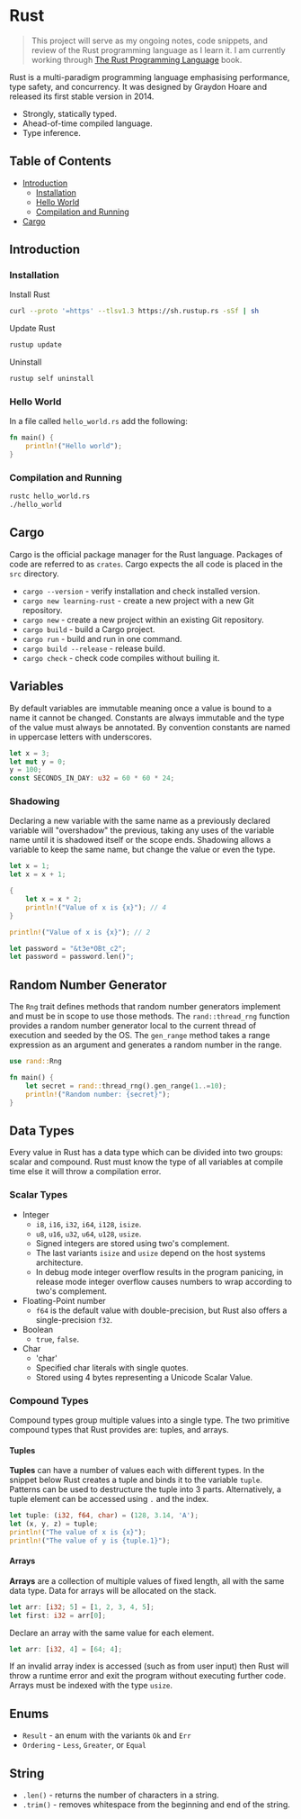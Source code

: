 # Rust
> This project will serve as my ongoing notes, code snippets, and review of the Rust programming language as I learn it. I am currently working through [The Rust Programming Language](https://doc.rust-lang.org/book/) book. 

Rust is a multi-paradigm programming language emphasising performance, type safety, and concurrency. It was designed by Graydon Hoare and released its first stable version in 2014.
- Strongly, statically typed.
- Ahead-of-time compiled language.
- Type inference.

## Table of Contents
- [Introduction](#introduction)
  - [Installation](#installation)
  - [Hello World](#hello-world)
  - [Compilation and Running](#compilation-and-running)
- [Cargo](#cargo)

## Introduction

### Installation
Install Rust
```sh
curl --proto '=https' --tlsv1.3 https://sh.rustup.rs -sSf | sh
```

Update Rust
```sh
rustup update
```

Uninstall
```sh
rustup self uninstall
````

### Hello World
In a file called `hello_world.rs` add the following:
```rust
fn main() {
    println!("Hello world");
}
```

### Compilation and Running
```sh
rustc hello_world.rs
./hello_world
```

## Cargo
Cargo is the official package manager for the Rust language. Packages of code are referred to as `crates`. Cargo expects the all code is placed in the `src` directory.

- `cargo --version` - verify installation and check installed version.
- `cargo new learning-rust` - create a new project with a new Git repository.
- `cargo new` - create a new project within an existing Git repository.
- `cargo build` - build a Cargo project.
- `cargo run` - build and run in one command.
- `cargo build --release` - release build.
- `cargo check` - check code compiles without builing it.

## Variables
By default variables are immutable meaning once a value is bound to a name it cannot be changed. Constants are always immutable and the type of the value must always be annotated. By convention constants are named in uppercase letters with underscores.
```rust
let x = 3;
let mut y = 0;
y = 100;
const SECONDS_IN_DAY: u32 = 60 * 60 * 24;
```

### Shadowing
Declaring a new variable with the same name as a previously declared variable will "overshadow" the previous, taking any uses of the variable name until it is shadowed itself or the scope ends. Shadowing allows a variable to keep the same name, but change the value or even the type.
```rust
let x = 1;
let x = x + 1;

{
    let x = x * 2;
    println!("Value of x is {x}"); // 4
}

println!("Value of x is {x}"); // 2
```
```rust
let password = "&t3e*OBt_c2";
let password = password.len()";
```

## Random Number Generator
The `Rng` trait defines methods that random number generators implement and must be in scope to use those methods. The `rand::thread_rng` function provides a random number generator local to the current thread of execution and seeded by the OS. The `gen_range` method takes a range expression as an argument and generates a random number in the range.

```rust
use rand::Rng

fn main() {
    let secret = rand::thread_rng().gen_range(1..=10);
    println!("Random number: {secret}");
}
```

## Data Types
Every value in Rust has a data type which can be divided into two groups: scalar and compound. Rust must know the type of all variables at compile time else it will throw a compilation error.

### Scalar Types
- Integer
  - `i8`, `i16`, `i32`, `i64`, `i128`, `isize`.
  - `u8`, `u16`, `u32`, `u64`, `u128`, `usize`.
  - Signed integers are stored using two's complement.
  - The last variants `isize` and `usize` depend on the host systems architecture.
  - In debug mode integer overflow results in the program panicing, in release mode integer overflow causes numbers to wrap according to two's complement.
- Floating-Point number
  - `f64` is the default value with double-precision, but Rust also offers a single-precision `f32`.
- Boolean
  - `true`, `false`.
- Char
  - 'char'
  - Specified char literals with single quotes.
  - Stored using 4 bytes representing a Unicode Scalar Value.

### Compound Types
Compound types group multiple values into a single type. The two primitive compound types that Rust provides are: tuples, and arrays.

#### Tuples
**Tuples** can have a number of values each with different types. In the snippet below Rust creates a tuple and binds it to the variable `tuple`. Patterns can be used to destructure the tuple into 3 parts. Alternatively, a tuple element can be accessed using `.` and the index.
```rust
let tuple: (i32, f64, char) = (128, 3.14, 'A');
let (x, y, z) = tuple;
println!("The value of x is {x}");
println!("The value of y is {tuple.1}");
```

#### Arrays
**Arrays** are a collection of multiple values of fixed length, all with the same data type. Data for arrays will be allocated on the stack.
```rust
let arr: [i32; 5] = [1, 2, 3, 4, 5];
let first: i32 = arr[0];
```
Declare an array with the same value for each element.
```rust
let arr: [i32, 4] = [64; 4];
```
If an invalid array index is accessed (such as from user input) then Rust will throw a runtime error and exit the program without executing further code. Arrays must be indexed with the type `usize`.

## Enums
- `Result` - an enum with the variants `Ok` and `Err`
- `Ordering` - `Less`, `Greater`, or `Equal`


## String
- `.len()` - returns the number of characters in a string.
- `.trim()` - removes whitespace from the beginning and end of the string.

